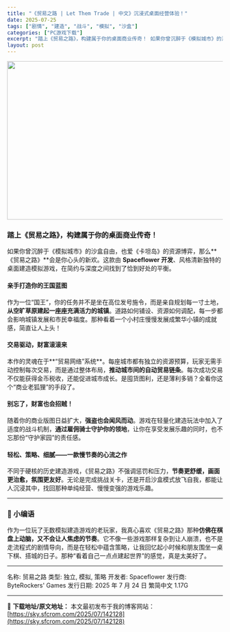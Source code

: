 ```yaml
---
title: "《贸易之路 | Let Them Trade | 中文》沉浸式桌面经营体验！"
date: 2025-07-25
tags: ["剧情", "建造", "战斗", "模拟", "沙盒"]
categories: ["PC游戏下载"]
excerpt: "踏上《贸易之路》，构建属于你的桌面商业传奇！ 如果你曾沉醉于《模拟城市》的沙盒自由，也爱《卡坦岛》的资源博弈，那么**《贸易之路》**会是你心头的新欢。这款由 Spaceflower 开发、风格清新独特的桌面建造模拟游戏，在简约与深度之间找到了恰到好处的平衡。 亲手打造你的王国蓝图 作为一位“国王”&hellip;"
layout: post
---
```


<img class="aligncenter size-full wp-image-142129" src="https://sky.sfcrom.com/wp-content/uploads/2025/07/2025072502270689.webp" alt="" width="660" height="370" />
<h3>踏上《贸易之路》，构建属于你的桌面商业传奇！</h3>
如果你曾沉醉于《模拟城市》的沙盒自由，也爱《卡坦岛》的资源博弈，那么**《贸易之路》**会是你心头的新欢。这款由 <strong>Spaceflower 开发</strong>、风格清新独特的桌面建造模拟游戏，在简约与深度之间找到了恰到好处的平衡。
<h4><strong>亲手打造你的王国蓝图</strong></h4>
作为一位“国王”，你的任务并不是坐在高位发号施令，而是亲自规划每一寸土地，<strong>从空旷草原建起一座座充满活力的城镇</strong>。道路如何铺设、资源如何调配，每一步都会影响城镇发展和市民幸福度。那种看着一个小村庄慢慢发展成繁华小镇的成就感，简直让人上头！
<h4><strong>交易驱动，财富滚滚来</strong></h4>
本作的灵魂在于**“贸易网络”系统**。每座城市都有独立的资源预算，玩家无需手动控制每次交易，而是通过整体布局，<strong>推动城市间的自动贸易链条</strong>。每次成功交易不仅能获得金币税收，还能促进城市成长。是囤货图利，还是薄利多销？全看你这个“商业老狐狸”的手段了。
<h4><strong>别忘了，财富也会招贼！</strong></h4>
随着你的商业版图日益扩大，<strong>强盗也会闻风而动</strong>。游戏在轻量化建造玩法中加入了适度的战斗机制，<strong>通过雇佣骑士守护你的领地</strong>，让你在享受发展乐趣的同时，也不忘那份“守护家园”的责任感。
<h4><strong>轻松、策略、细腻——一款慢节奏的心流之作</strong></h4>
不同于硬核的历史建造游戏，《贸易之路》不强调惩罚和压力，<strong>节奏更舒缓，画面更治愈，氛围更友好</strong>。无论是完成挑战关卡，还是开启沙盒模式放飞自我，都能让人沉浸其中，找回那种单纯经营、慢慢变强的游戏乐趣。

<hr />

<h3>🧩 小编语</h3>
作为一位玩了无数模拟建造游戏的老玩家，我真心喜欢《贸易之路》那种<strong>仿佛在棋盘上动脑，又不会让人焦虑的节奏</strong>。它不像一些游戏那样复杂到让人崩溃，也不是走流程式的剧情导向，而是在轻松中蕴含策略，让我回忆起小时候和朋友围坐一桌下棋、搭城的日子。那种“看着自己一点点建起世界”的感觉，真是太美好了。

<hr />

名称: 贸易之路
类型: 独立, 模拟, 策略
开发者: Spaceflower
发行商: ByteRockers' Games
发行日期: 2025 年 7 月 24 日
繁简中文
1.17G

---
📖 **下载地址/原文地址：** 本文最初发布于我的博客网站：[https://sky.sfcrom.com/2025/07/142128](https://sky.sfcrom.com/2025/07/142128)
